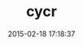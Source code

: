 ---
layout: post
title:  "cycr"
repo:   "apohllo/cycr"
date:   2015-02-18 17:18:37
gemurl: http://github.com/apohllo/cycr
---